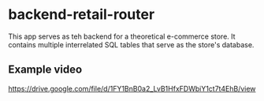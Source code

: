 # backend-retail-router

This app serves as teh backend for a theoretical e-commerce store. It contains multiple interrelated SQL tables that serve as the store's database.

## Example video

https://drive.google.com/file/d/1FY1BnB0a2_LvB1HfxFDWbiY1ct7t4EhB/view
